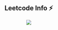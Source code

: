 <h2 align="center">Leetcode Info ⚡</h2>
<p align="center">
  
  <img  align=top flex-grow=1 src="https://leetcard.jacoblin.cool/Ayush_jadyar?theme=dark&font=Nunito&ext=heatmap" />  
</p>



  
